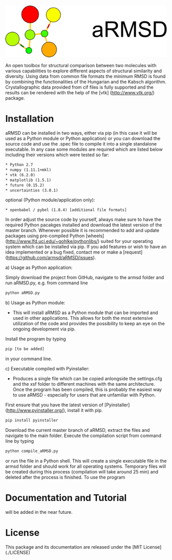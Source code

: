 
![alt tag](./aRMSD_logo.png)

An open toolbox for structural comparison between two molecules with various capabilities to explore different aspects of structural similarity and diversity. Using data from common file formats the minimum RMSD is found by combining the functionalities of the Hungarian and the Kabsch algorithm. Crystallographic data provided from cif files is fully supported and the results can be rendered with the help of the [vtk] (http://www.vtk.org/) package. 

# Installation
aRMSD can be installed in two ways, either via pip (in this case it will be used as a Python module or Python application) or you can download the source code and use the .spec file to compile it into a single standalone executable. In any case some modules are required which are listed below including their versions which were tested so far:

    * Python 2.7
    * numpy (1.11.1+mkl)
    * vtk (6.2.0)
    * matplotlib (1.5.1)
    * future (0.15.2)
    * uncertainties (3.0.1)

optional (Python module/application only):

    * openbabel / pybel (1.8.4) [additional file formats]

In order adjust the source code by yourself, always make sure to have the required Python pacakges installed and download the latest version of the master branch. Whenever possible it is recommended to add and update packages using pre-compiled Python [wheels] (http://www.lfd.uci.edu/~gohlke/pythonlibs/) suited for your operating system which can be installed via pip. If you add features or wish to have an idea implemented or a bug fixed, contact me or make a [request] (https://github.com/armsd/aRMSD/issues).

a) Usage as Python application:

Simply download the project from GitHub, navigate to the armsd folder and run aRMSD.py, e.g. from command line

```bash
python aRMSD.py
```

b) Usage as Python module:

- This will install aRMSD as a Python module that can be imported and used in other applications. This allows for both the most extensive utilization of the code and provides the possibility to keep an eye on the ongoing development via pip.

Install the program by typing

```bash
pip [to be added]
```

in your command line.

c) Executable compiled with Pyinstaller:

- Produces a single file which can be copied anlongside the settings.cfg and the xsf folder to different machines with the same architecture. Once the program has been compiled, this is probably the easiest way to use aRMSD - especially for users that are unfamiliar with Python. 

First ensure that you have the latest version of [Pyinstaller] (http://www.pyinstaller.org/), install it with pip.

```bash
pip install pyinstaller
```

Download the current master branch of aRMSD, extract the files and navigate to the main folder. Execute the compilation script from command line by typing

```bash
python compile_aRMSD.py
```
or run the file in a Python shell. This will create a single executable file in the armsd folder and should work for all operating systems. Temporary files will be created during this process (compilation will take around 25 min) and deleted after the process is finished. To use the program

# Documentation and Tutorial
will be added in the near future.

# License
This package and its documentation are released under the [MIT License] (./LICENSE)
